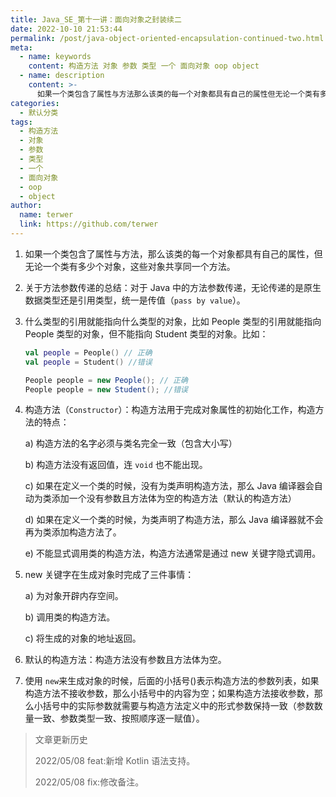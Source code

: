 ```yaml
---
title: Java_SE_第十一讲：面向对象之封装续二
date: 2022-10-10 21:53:44
permalink: /post/java-object-oriented-encapsulation-continued-two.html
meta:
  - name: keywords
    content: 构造方法 对象 参数 类型 一个 面向对象 oop object
  - name: description
    content: >-
      如果一个类包含了属性与方法那么该类的每一个对象都具有自己的属性但无论一个类有多少个对象这些对象共享同一个方法。关于方法参数传递的总结_对于java中的方法参数传递无论传递的是原生数据类型还是引用类型统一是传值（passbyvalue​）。什么类型的引用就能指向什么类型的对象比如people类型的引用就能指向people类型的对象但不能指向student类型的对象。比如_valpeople=people()正确valpeople=student()错误peoplepeople=newpeople()_正确p
categories:
  - 默认分类
tags:
  - 构造方法
  - 对象
  - 参数
  - 类型
  - 一个
  - 面向对象
  - oop
  - object
author:
  name: terwer
  link: https://github.com/terwer
---
```



1. 如果一个类包含了属性与方法，那么该类的每一个对象都具有自己的属性，但无论一个类有多少个对象，这些对象共享同一个方法。
2. 关于方法参数传递的总结：对于 Java 中的方法参数传递，无论传递的是原生数据类型还是引用类型，统一是传值（`pass by value`​）。
3. 什么类型的引用就能指向什么类型的对象，比如 People 类型的引用就能指向 People 类型的对象，但不能指向 Student 类型的对象。比如：

   ```kotlin
   val people = People() // 正确
   val people = Student() //错误
   ```

   ```java
   People people = new People(); // 正确
   People people = new Student(); //错误
   ```
4. 构造方法（`Constructor`​）：构造方法用于完成对象属性的初始化工作，构造方法的特点：  

   a) 构造方法的名字必须与类名完全一致（包含大小写）

   b) 构造方法没有返回值，连 `void` 也不能出现。

   c) 如果在定义一个类的时候，没有为类声明构造方法，那么 Java 编译器会自动为类添加一个没有参数且方法体为空的构造方法（默认的构造方法）

   d) 如果在定义一个类的时候，为类声明了构造方法，那么 Java 编译器就不会再为类添加构造方法了。

   e) 不能显式调用类的构造方法，构造方法通常是通过 new 关键字隐式调用。
5. new 关键字在生成对象时完成了三件事情：

   a) 为对象开辟内存空间。

   b) 调用类的构造方法。

   c) 将生成的对象的地址返回。
6. 默认的构造方法：构造方法没有参数且方法体为空。
7. 使用 `new`​ 来生成对象的时候，后面的小括号()表示构造方法的参数列表，如果构造方法不接收参数，那么小括号中的内容为空；如果构造方法接收参数，那么小括号中的实际参数就需要与构造方法定义中的形式参数保持一致（参数数量一致、参数类型一致、按照顺序逐一赋值）。

> 文章更新历史
>
> 2022/05/08 feat:新增 Kotlin 语法支持。
>
> 2022/05/08 fix:修改备注。
